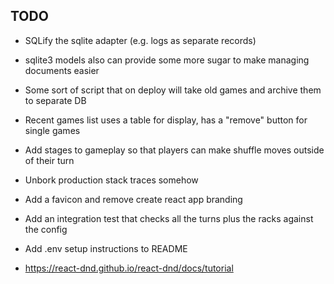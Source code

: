 ## TODO

- SQLify the sqlite adapter (e.g. logs as separate records)
- sqlite3 models also can provide some more sugar to make managing documents easier
- Some sort of script that on deploy will take old games and archive them to separate DB

- Recent games list uses a table for display, has a "remove" button for single games

- Add stages to gameplay so that players can make shuffle moves outside of their turn

- Unbork production stack traces somehow
- Add a favicon and remove create react app branding

- Add an integration test that checks all the turns plus the racks against the config

- Add .env setup instructions to README

- https://react-dnd.github.io/react-dnd/docs/tutorial
